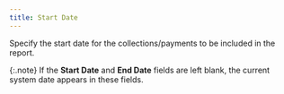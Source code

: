 ```yaml
---
title: Start Date
---
```



Specify the start date for the collections/payments to be included in  the report.


{:.note}
If the **Start 
 Date** and **End Date** fields  are left blank, the current system date appears in these fields.
